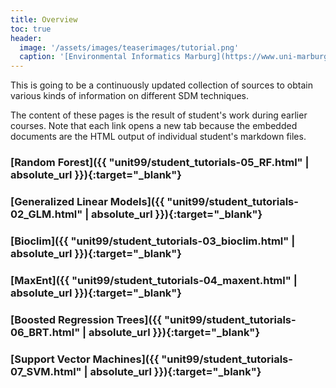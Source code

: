 ```yaml
---
title: Overview
toc: true
header:
  image: '/assets/images/teaserimages/tutorial.png'
  caption: '[Environmental Informatics Marburg](https://www.uni-marburg.de/en/fb19/disciplines/physisch/environmentalinformatics){:target="_blank"}'
---
```


This is going to be a continuously updated collection of sources to obtain various kinds of information on different SDM techniques. 
<!--more-->

The content of these pages is the result of student's work during earlier courses.
Note that each link opens a new tab because the embedded documents are the HTML output of individual student's markdown files.


### [Random Forest]({{ "unit99/student_tutorials-05_RF.html" | absolute_url }}){:target="_blank"}

### [Generalized Linear Models]({{ "unit99/student_tutorials-02_GLM.html" | absolute_url }}){:target="_blank"}

### [Bioclim]({{ "unit99/student_tutorials-03_bioclim.html" | absolute_url }}){:target="_blank"}

### [MaxEnt]({{ "unit99/student_tutorials-04_maxent.html" | absolute_url }}){:target="_blank"}

### [Boosted Regression Trees]({{ "unit99/student_tutorials-06_BRT.html" | absolute_url }}){:target="_blank"}

### [Support Vector Machines]({{ "unit99/student_tutorials-07_SVM.html" | absolute_url }}){:target="_blank"}





